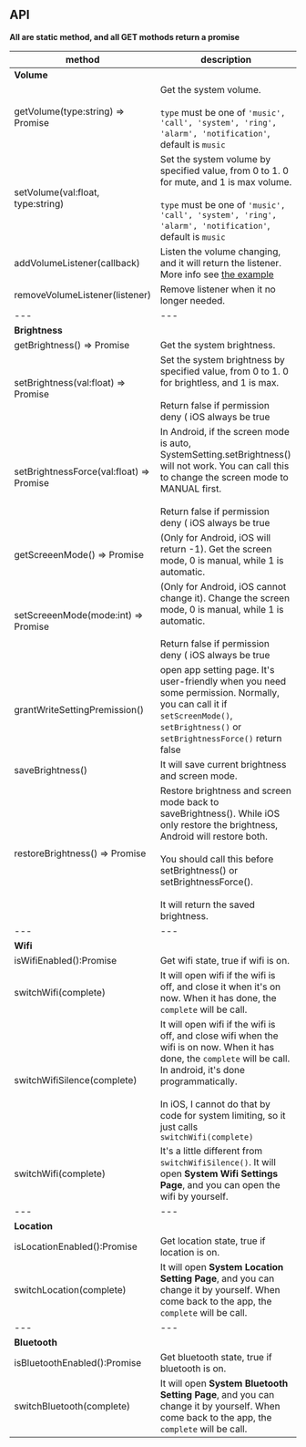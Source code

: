 ## API

**All are static method, and all GET mothods return a promise**

method | description
------ | -----------
**Volume**|
getVolume(type:string) => Promise | Get the system volume. <br><br>`type` must be one of `'music', 'call', 'system', 'ring', 'alarm', 'notification'`, default is `music`
setVolume(val:float, type:string) | Set the system volume by specified value, from 0 to 1. 0 for mute, and 1 is max volume.<br><br>`type` must be one of `'music', 'call', 'system', 'ring', 'alarm', 'notification'`, default is `music`
addVolumeListener(callback) | Listen the volume changing, and it will return the listener. More info see [the example](https://github.com/c19354837/react-native-system-setting/blob/master/examples/SystemSettingExample/index.js#L28)
removeVolumeListener(listener)| Remove listener when it no longer needed.
---|---
**Brightness**|
getBrightness() => Promise | Get the system brightness.
setBrightness(val:float) => Promise | Set the system brightness by specified value, from 0 to 1. 0 for brightless, and 1 is max.<br><br>Return false if permission deny ( iOS always be true
setBrightnessForce(val:float) => Promise| In Android, if the screen mode is auto, SystemSetting.setBrightness() will not work. You can call this to change the screen mode to MANUAL first. <br><br>Return false if permission deny ( iOS always be true
getScreeenMode() => Promise| (Only for Android, iOS will return -1). Get the screen mode, 0 is manual, while 1 is automatic.
setScreeenMode(mode:int) => Promise|(Only for Android, iOS cannot change it). Change the screen mode, 0 is manual, while 1 is automatic.<br><br>Return false if permission deny ( iOS always be true
grantWriteSettingPremission()| open app setting page. It's user-friendly when you need some permission. Normally, you can call it if `setScreenMode()`, `setBrightness()` or `setBrightnessForce()` return false 
saveBrightness()|It will save current brightness and screen mode.
restoreBrightness() => Promise|Restore brightness and screen mode back to saveBrightness(). While iOS only restore the brightness, Android will restore both. <br><br>You should call this before setBrightness() or setBrightnessForce(). <br><br>It will return the saved brightness.
---|---
**Wifi**|
isWifiEnabled():Promise|Get wifi state, true if wifi is on.
switchWifi(complete)|It will open wifi if the wifi is off, and close it when it's on now. When it has done, the `complete` will be call.
switchWifiSilence(complete)|It will open wifi if the wifi is off, and close wifi when the wifi is on now. When it has done, the `complete` will be call.<br/>In android, it's done programmatically. <br><br>In iOS, I cannot do that by code for system limiting, so it just calls `switchWifi(complete)`
switchWifi(complete)|It's a little different from `switchWifiSilence()`. It will open **System Wifi Settings Page**, and you can open the wifi by yourself.
---|---
**Location**|
isLocationEnabled():Promise|Get location state, true if location is on.
switchLocation(complete)|It will open **System Location Setting Page**, and you can change it by yourself. When come back to the app, the `complete` will be call.
---|---
**Bluetooth**|
isBluetoothEnabled():Promise|Get bluetooth state, true if bluetooth is on.
switchBluetooth(complete)|It will open **System Bluetooth Setting Page**, and you can change it by yourself. When come back to the app, the `complete` will be call.


